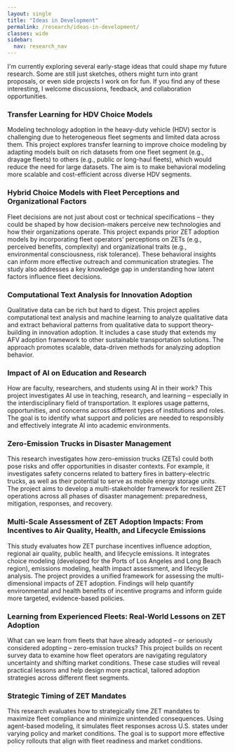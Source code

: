 ```yaml
---
layout: single
title: "Ideas in Development"
permalink: /research/ideas-in-development/
classes: wide
sidebar:
  nav: research_nav
---
```


I'm currently exploring several early-stage ideas that could shape my future research. Some are still just sketches, others might turn into grant proposals, or even side projects I work on for fun. If you find any of these interesting, I welcome discussions, feedback, and collaboration opportunities.

### Transfer Learning for HDV Choice Models
Modeling technology adoption in the heavy-duty vehicle (HDV) sector is challenging due to heterogeneous fleet segments and limited data across them. This project explores transfer learning to improve choice modeling by adapting models built on rich datasets from one fleet segment (e.g., drayage fleets) to others (e.g., public or long-haul fleets), which would reduce the need for large datasets. The aim is to make behavioral modeling more scalable and cost-efficient across diverse HDV segments.

### Hybrid Choice Models with Fleet Perceptions and Organizational Factors 
Fleet decisions are not just about cost or technical specifications – they could be shaped by how decision-makers perceive new technologies and how their organizations operate. This project expands prior ZET adoption models by incorporating fleet operators’ perceptions on ZETs (e.g., perceived benefits, complexity) and organizational traits (e.g., environmental consciousness, risk tolerance). These behavioral insights can inform more effective outreach and communication strategies. The study also addresses a key knowledge gap in understanding how latent factors influence fleet decisions.

### Computational Text Analysis for Innovation Adoption
Qualitative data can be rich but hard to digest. This project applies computational text analysis and machine learning to analyze qualitative data and extract behavioral patterns from qualitative data to support theory-building in innovation adoption. It includes a case study that extends my AFV adoption framework to other sustainable transportation solutions. The approach promotes scalable, data-driven methods for analyzing adoption behavior.

### Impact of AI on Education and Research
How are faculty, researchers, and students using AI in their work? This project investigates AI use in teaching, research, and learning – especially in the interdisciplinary field of transportation. It explores usage patterns, opportunities, and concerns across different types of institutions and roles. The goal is to identify what support and policies are needed to responsibly and effectively integrate AI into academic environments.

### Zero-Emission Trucks in Disaster Management
This research investigates how zero-emission trucks (ZETs) could both pose risks and offer opportunities in disaster contexts. For example, it investigates safety concerns related to battery fires in battery-electric trucks, as well as their potential to serve as mobile energy storage units.  The project aims to develop a multi-stakeholder framework for resilient ZET operations across all phases of disaster management: preparedness, mitigation, responses, and recovery. 

### Multi-Scale Assessment of ZET Adoption Impacts: From Incentives to Air Quality, Health, and Lifecycle Emissions
This study evaluates how ZET purchase incentives influence adoption, regional air quality, public health, and lifecycle emissions. It integrates choice modeling (developed for the Ports of Los Angeles and Long Beach region), emissions modeling, health impact assessment, and lifecycle analysis. The project provides a unified framework for assessing the multi-dimensional impacts of ZET adoption. Findings will help quantify environmental and health benefits of incentive programs and inform guide more targeted, evidence-based policies.

### Learning from Experienced Fleets: Real-World Lessons on ZET Adoption
What can we learn from fleets that have already adopted – or seriously considered adopting – zero-emission trucks? This project builds on recent survey data to examine how fleet operators are navigating regulatory uncertainty and shifting market conditions. These case studies will reveal practical lessons and help design more practical, tailored adoption strategies across different fleet segments.

### Strategic Timing of ZET Mandates
This research evaluates how to strategically time ZET mandates to maximize fleet compliance and minimize unintended consequences. Using agent-based modeling, it simulates fleet responses across U.S. states under varying policy and market conditions. The goal is to support more effective policy rollouts that align with fleet readiness and market conditions.
